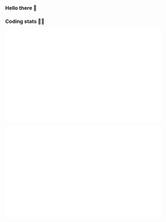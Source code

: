 ### Hello there 👋

<!--
**invalidmarkup369/invalidmarkup369** is a ✨ _special_ ✨ repository because its `README.md` (this file) appears on your GitHub profile.

Here are some ideas to get you started:

- 🔭 I’m currently working on ...
- 🌱 I’m currently learning ...
- 👯 I’m looking to collaborate on ...
- 🤔 I’m looking for help with ...
- 💬 Ask me about ...
- 📫 How to reach me: ...
- 😄 Pronouns: ...
- ⚡ Fun fact: ...
-->

### Coding stats 👨‍💻

![](https://github.com/invalidmarkup369/github-stats/blob/master/generated/overview.svg)


![](https://github.com/invalidmarkup369/github-stats/blob/master/generated/languages.svg)


